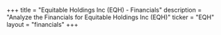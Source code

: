 +++
title = "Equitable Holdings Inc (EQH) - Financials"
description = "Analyze the Financials for Equitable Holdings Inc (EQH)"
ticker = "EQH"
layout = "financials"
+++

